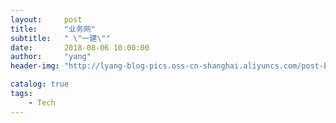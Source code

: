 ```yaml
---
layout:     post
title:      "业务网"
subtitle:   " \"一建\""
date:       2018-08-06 10:00:00
author:     "yang"
header-img: "http://lyang-blog-pics.oss-cn-shanghai.aliyuncs.com/post-bg-2017/0330/170330.jpg"

catalog: true
tags:
    - Tech
---
```


